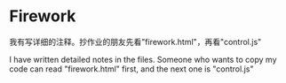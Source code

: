 # Firework

我有写详细的注释。抄作业的朋友先看"firework.html"，再看"control.js"

I have written detailed notes in the files. Someone who wants to copy my code can read "firework.html" first, and the next one is "control.js"
